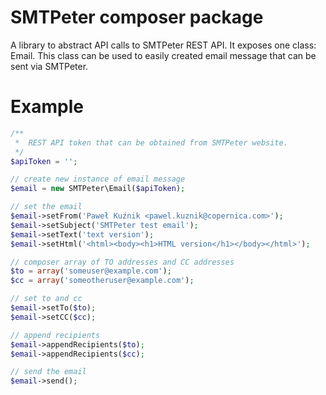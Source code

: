 # SMTPeter composer package

A library to abstract API calls to SMTPeter REST API. It exposes one class: Email.
This class can be used to easily created email message that can be sent via 
SMTPeter.

# Example

```php
/**
 *  REST API token that can be obtained from SMTPeter website.
 */
$apiToken = '';

// create new instance of email message
$email = new SMTPeter\Email($apiToken);

// set the email
$email->setFrom('Paweł Kuźnik <pawel.kuznik@copernica.com>');
$email->setSubject('SMTPeter test email');
$email->setText('text version');
$email->setHtml('<html><body><h1>HTML version</h1></body></html>');

// composer array of TO addresses and CC addresses
$to = array('someuser@example.com');
$cc = array('someotheruser@example.com');

// set to and cc
$email->setTo($to);
$email->setCC($cc);

// append recipients
$email->appendRecipients($to);
$email->appendRecipients($cc);

// send the email
$email->send();
```
